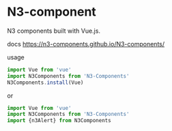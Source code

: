 # N3-component

N3 components built with Vue.js.

docs  https://n3-components.github.io/N3-components/

usage 
```js
import Vue from 'vue'
import N3Components from 'N3-Components'
N3Components.install(Vue)
```
or 

```js
import Vue from 'vue'
import N3Components from 'N3-Components'
import {n3Alert} from N3Components
```

